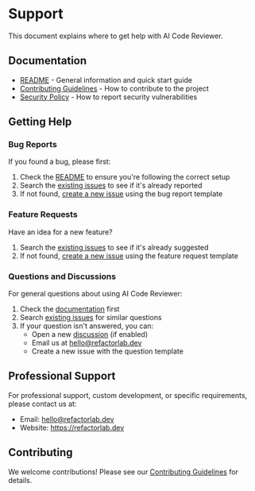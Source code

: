 # Support

This document explains where to get help with AI Code Reviewer.

## Documentation

* [README](../README.md) - General information and quick start guide
* [Contributing Guidelines](CONTRIBUTING.md) - How to contribute to the project
* [Security Policy](SECURITY.md) - How to report security vulnerabilities

## Getting Help

### Bug Reports

If you found a bug, please first:

1. Check the [README](../README.md) to ensure you're following the correct setup
2. Search the [existing issues](https://github.com/refactorlab/ai-code-reviewer/issues) to see if it's already reported
3. If not found, [create a new issue](https://github.com/refactorlab/ai-code-reviewer/issues/new/choose) using the bug report template

### Feature Requests

Have an idea for a new feature?

1. Search the [existing issues](https://github.com/refactorlab/ai-code-reviewer/issues) to see if it's already suggested
2. If not found, [create a new issue](https://github.com/refactorlab/ai-code-reviewer/issues/new/choose) using the feature request template

### Questions and Discussions

For general questions about using AI Code Reviewer:

1. Check the [documentation](../README.md) first
2. Search [existing issues](https://github.com/refactorlab/ai-code-reviewer/issues) for similar questions
3. If your question isn't answered, you can:
   * Open a new [discussion](https://github.com/refactorlab/ai-code-reviewer/discussions) (if enabled)
   * Email us at hello@refactorlab.dev
   * Create a new issue with the question template

## Professional Support

For professional support, custom development, or specific requirements, please contact us at:

* Email: hello@refactorlab.dev
* Website: https://refactorlab.dev

## Contributing

We welcome contributions! Please see our [Contributing Guidelines](CONTRIBUTING.md) for details. 
